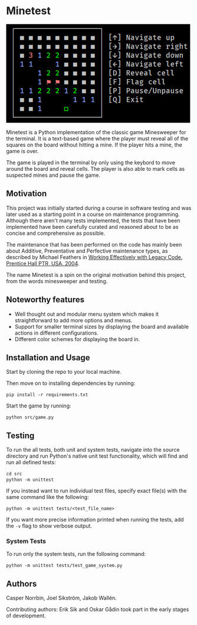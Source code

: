 # Minetest

![Minetest Game Screen](./images/game_screen.png)

Minetest is a Python implementation of the classic game Minesweeper for the terminal. It is a text-based game where the player must reveal all of the squares on the board without hitting a mine. If the player hits a mine, the game is over.

The game is played in the terminal by only using the keybord to move around the board and reveal cells. The player is also able to mark cells as suspected mines and pause the game.


## Motivation

This project was initially started during a course in software testing and was later used as a starting point in a course on maintenance programming. Although there aren't many tests implemented, the tests that have been implemented have been carefully curated and reasoned about to be as concise and comprehensive as possible.

The maintenance that has been performed on the code has mainly been about Additive, Preventative and Perfective maintenance types, as described by Michael Feathers in [Working Effectively with Legacy Code. Prentice Hall PTR, USA. 2004](https://learning.oreilly.com/library/view/working-effectively-with/0131177052/).

The name Minetest is a spin on the original motivation behind this project, from the words minesweeper and testing.

## Noteworthy features

- Well thought out and modular menu system which makes it straightforward to add more options and menus.
- Support for smaller terminal sizes by displaying the board and available actions in different configurations.
- Different color schemes for displaying the board in.

## Installation and Usage

Start by cloning the repo to your local machine.

Then move on to installing dependencies by running:
```
pip install -r requirements.txt
```

Start the game by running:
```
python src/game.py
```

## Testing

To run the all tests, both unit and system tests, navigate into the source directory and run Python's native unit test functionality, which will find and run all defined tests:
```
cd src
python -m unittest
```

If you instead want to run individual test files, specify exact file(s) with the same command like the following:
```
python -m unittest tests/<test_file_name>
```

If you want more precise information printed when running the tests, add the `-v` flag to show verbose output.

### System Tests

To run only the system tests, run the following command:
```
python -m unittest tests/test_game_system.py
```

## Authors

Casper Norrbin, Joel Sikström, Jakob Wallén.

Contributing authors: Erik Sik and Oskar Gådin took part in the early stages of development.

